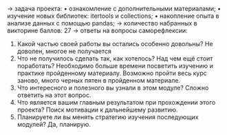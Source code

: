 → задача проекта:
•	ознакомление с дополнительными материалами;
•	изучение новых библиотек: itertools и collections;
•	накопление опыта в анализе данных с помощью pandas;
→ количество набранных в викторине баллов: 27
→ ответы на вопросы саморефлексии:
1.	Какой частью своей работы вы остались особенно довольны? 
Не доволен, многое не получается
2.	Что не получилось сделать так, как хотелось? Над чем ещё стоит поработать? 
Необходимо больше времени посветить изучению и практике пройденному материалу. Возможно пройти весь курс заново, много черных пятен в пройденном материале.
3.	Что интересного и полезного вы узнали в этом модуле? 
Сложно ответить на этот вопрос.
4.	Что является вашим главным результатом при прохождении этого проекта? 
Поиск мотивации к дальнейшему развитию.
5.	Планируете ли вы менять стратегию изучения последующих модулей? 
Да, планирую.
